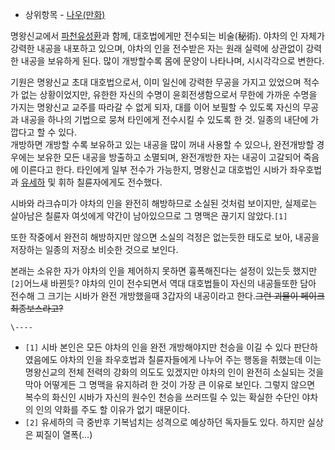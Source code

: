   * 상위항목 - [나우(만화)](%EB%82%98%EC%9A%B0%28%EB%A7%8C%ED%99%94%29.md)  

명왕신교에서 [파천유성환](%ED%8C%8C%EC%B2%9C%EC%9C%A0%EC%84%B1%ED%99%98.md)과 함께,
대호법에게만 전수되는 비술(秘術). 야차의 인 자체가 강력한 내공을 내포하고 있으며, 야차의 인을 전수받은 자는 원래 실력에 상관없이 강력한
내공을 보유하게 된다. 많이 개방할수록 몸에 문양이 나타나며, 시시각각으로 변한다.

기원은 명왕신교 초대 대호법으로서, 이미 일신에 강력한 무공을 가지고 있었으며 적수가 없는 상황이었지만, 유한한 자신의 수명이
윤회전생함으로서 무한에 가까운 수명을 가지는 명왕신교 교주를 따라갈 수 없게 되자, 대를 이어 보필할 수 있도록 자신의 무공과 내공을 하나의
기법으로 뭉쳐 타인에게 전수시킬 수 있도록 한 것. 일종의 내단에 가깝다고 할 수 있다.  
개방하면 개방할 수록 보유하고 있는 내공을 많이 꺼내 사용할 수 있으나, 완전개방할 경우에는 보유한 모든 내공을 방출하고 소멸되며,
완전개방한 자는 내공이 고갈되어 죽음에 이른다고 한다. 타인에게 일부 전수가 가능한지, 명왕신교 대호법인 시바가 좌우호법과
[유세하](%EC%9C%A0%EC%84%B8%ED%95%98.md) 및 휘하 칠륜자에게도 전수했다.

시바와 라크슈미가 야차의 인을 완전히 해방하므로 소실된 것처럼 보이지만, 실제로는 살아남은 칠륜자 여섯에게 약간이 남아있으므로 그 명맥은
끊기지 않았다.`[1]`

또한 작중에서 완전히 해방하지만 않으면 소실의 걱정은 없는듯한 태도로 보아, 내공을 저장하는 일종의 저장소 비슷한 것으로 보인다.

본래는 소유한 자가 야차의 인을 제어하지 못하면 흉폭해진다는 설정이 있는듯 했지만`[2]`어느새 바뀐듯? 야차의 인이 전수되면서 역대
대호법들이 자신의 내공들또한 담아 전수해 그 크기는 시바가 완전 개방했을때 3갑자의 내공이라고 한다.<del>그런 괴물이 페이크
최종보스라고?</del>

`\----`

  * `[1]` 시바 본인은 모든 야차의 인을 완전 개방해야지만 천승을 이길 수 있다 판단하였음에도 야차의 인을 좌우호법과 칠륜자들에게 나누어 주는 행동을 취했는데 이는 명왕신교의 전체 전력의 강화의 의도도 있겠지만 야차의 인이 완전히 소실되는 것을 막아 어떻게든 그 명맥을 유지하려 한 것이 가장 큰 이유로 보인다. 그렇지 않으면 복수의 화신인 시바가 자신의 원수인 천승을 쓰러뜨릴 수 있는 확실한 수단인 야차의 인의 약화를 주도 할 이유가 없기 때문이다.
  * `[2]` 유세하의 극 중반후 기복넘치는 성격으로 예상하던 독자들도 있다. 하지만 실상은 찌질이 열폭(...)

